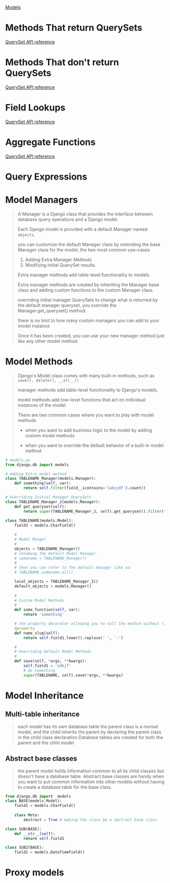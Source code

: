 [Models](https://docs.djangoproject.com/en/4.1/topics/db/models/)
# Methods That return QuerySets
[QuerySet API reference](https://docs.djangoproject.com/en/4.1/ref/models/querysets/)
# Methods That don't return QuerySets
[QuerySet API reference](https://docs.djangoproject.com/en/4.1/ref/models/querysets/#methods-that-do-not-return-querysets)
# Field Lookups
[QuerySet API reference](https://docs.djangoproject.com/en/4.1/ref/models/querysets/#field-lookups)
# Aggregate Functions
[QuerySet API reference](https://docs.djangoproject.com/en/4.1/ref/models/querysets/#aggregation-functions)
# Query Expressions
# Model Managers
> A Manager is a Django class that provides the interface between database query operations and a Django model.
> 
> Each Django model is provided with a default Manager named `objects`.
> 
> you can customize the default Manager class by extending the base Manager class for the model, the two most common use-cases
> 1. Adding Extra Manager Methods
> 2. Modifying initial QuerySet results.
>
> Extra manager methods add table-level functionality to models. 
>
> Extra manager methods are created by inheriting the Manager base class 
> and adding custom functions to the custom Manager class.
>
> overriding initial manager QuerySets
> to change what is returned by the default manager queryset, you override the Manager.get_queryset() method. 
> 
> there is no limit to how many custom managers you can add to your model instance
> 
> Once it has been created, you can use your new manager method just like any other model method.

# Model Methods
> Django's Model class comes with many built-in methods, such as `save(), delete(), __str__()`
> 
> manager methods add table-level functionality to Django's models,
> 
> model methods add row-level functions that act on individual instances of the model.
>  
> There are two common cases where you want to play with model methods
> 
> - when you want to add business logic to the model by adding custom model methods
> 
> - when you want to override the default behavior of a built-in model method
> 

```python
# models.py
from django.db import models

# Adding Extra model method
class TABLENAME_Manager(models.Manager):
    def something(self, var):
        return self.filter(field__icontains='laksjdf').count()

# Overriding Initial Manager QuerySets    
class TABLENAME_Manager_2(models.Manager):
    def get_queryset(self):
        return super(TABLENAME_Manager_2, self).get_queryset().filter(fields_1 = 'sjafkld')
    
class TABLENAME(models.Model):
    field1 = models.CharField()

    # 
    # Model Manger 
    #
    objects = TABLENAME_Manager()
    # renaming the Default Model Manager
    # somename = TABLENAME_Manager()
    # 
    # then you can refer to the default manager like so: 
    # TABLENAME.somename.all()

    local_objects = TABLENAME_Manager_2()
    default_objects = models.Manager()
    
    #
    # Custom Model Methods
    # 
    def some_function(self, var):
        return 'something'

    # the property decorator allowing you to call the method without ()
    @property
    def name_slug(self):
        return self.field1.lower().replace(' ', '-')

    #
    # Overriding Default Model Methods
    # 
    def save(self, *args, **kwargs):
        self.field1 = 'sdkjf'
        # do something
        super(TABLENAME, self).save(*args, **kwargs)
``` 

# Model Inheritance
## Multi-table inheritance
> each model has its own database table
> the parent class is a normal model, and the child inherits the parent 
> by declaring the parent class in the child class declaration
> Database tables are created for both the parent and the child model
## Abstract base classes
> the parent model holds information common to all its child classes but doesn't have a database table. 
> Abstract base classes are handy when you want to put common information into other models without 
> having to create a database table for the base class.
> 
```python
from django.db import  models
class BASE(models.Model):
    field1 = models.CharField()
    
    class Meta:
        abstract = True # making the class be a abstract base class

class SUB(BASE):
    def __str__(self):
        return self.field1

class SUB2(BASE):
    field2 = models.DateTimeField() 
```

# Proxy models
